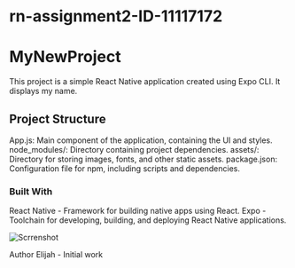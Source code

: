 # rn-assignment2-ID-11117172

# MyNewProject

This project is a simple React Native application created using Expo CLI. It displays my name.

## Project Structure
App.js: Main component of the application, containing the UI and styles.
node_modules/: Directory containing project dependencies.
assets/: Directory for storing images, fonts, and other static assets.
package.json: Configuration file for npm, including scripts and dependencies.

### Built With
React Native - Framework for building native apps using React.
Expo - Toolchain for developing, building, and deploying React Native applications.


![Scrrenshot](https://github.com/KOBBY-RICCH/rn-assignment2-ID-11117172/assets/148541461/e127df2a-0409-467d-be91-1dfef04499db)



Author
Elijah - Initial work


